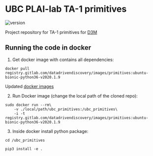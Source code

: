 # UBC PLAI-lab TA-1 primitives

![version](https://img.shields.io/badge/version-0.0.1-green.svg)

Project repository for TA-1 primitives for [D3M](https://www.darpa.mil/program/data-driven-discovery-of-models)


## Running the code in docker

1. Get docker image with contains all dependencies:
```
docker pull registry.gitlab.com/datadrivendiscovery/images/primitives:ubuntu-bionic-python36-v2020.1.9
```
Updated [docker images](https://docs.datadrivendiscovery.org/docker.html)

2. Run Docker image (change the local path of the cloned repo):
```
sudo docker run --rm\
    -v ./local/path/ubc_primitives:/ubc_primitives\
    -i -t registry.gitlab.com/datadrivendiscovery/images/primitives:ubuntu-bionic-python36-v2020.1.9
```

3. Inside docker install python package:
```
cd /ubc_primitives

pip3 install -e .
```
